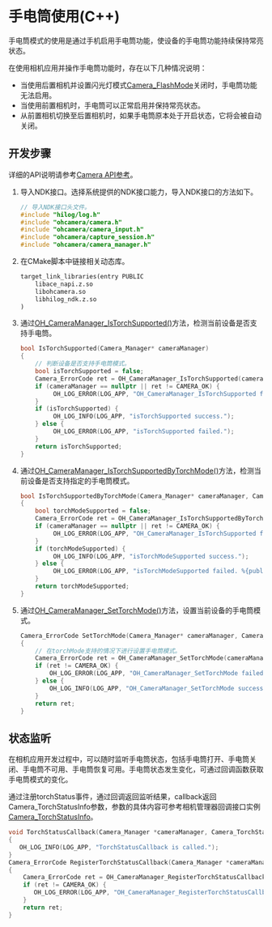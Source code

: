 # 手电筒使用(C++)
<!--Kit: Camera Kit-->
<!--Subsystem: Multimedia-->
<!--Owner: @qano-->
<!--Designer: @leo_ysl-->
<!--Tester: @xchaosioda-->
<!--Adviser: @zengyawen-->

手电筒模式的使用是通过手机启用手电筒功能，使设备的手电筒功能持续保持常亮状态。

在使用相机应用并操作手电筒功能时，存在以下几种情况说明：

- 当使用后置相机并设置闪光灯模式[Camera_FlashMode](../../reference/apis-camera-kit/capi-camera-h.md#camera_flashmode)关闭时，手电筒功能无法启用。
- 当使用前置相机时，手电筒可以正常启用并保持常亮状态。
- 从前置相机切换至后置相机时，如果手电筒原本处于开启状态，它将会被自动关闭。

## 开发步骤

详细的API说明请参考[Camera API参考](../../reference/apis-camera-kit/capi-oh-camera.md)。

1. 导入NDK接口。选择系统提供的NDK接口能力，导入NDK接口的方法如下。

   ```c++
   // 导入NDK接口头文件。
   #include "hilog/log.h"
   #include "ohcamera/camera.h"
   #include "ohcamera/camera_input.h"
   #include "ohcamera/capture_session.h"
   #include "ohcamera/camera_manager.h"
   ```

2. 在CMake脚本中链接相关动态库。

    ```txt
    target_link_libraries(entry PUBLIC
        libace_napi.z.so
        libohcamera.so
        libhilog_ndk.z.so
    )
    ```

3. 通过[OH_CameraManager_IsTorchSupported()](../../reference/apis-camera-kit/capi-camera-manager-h.md#oh_cameramanager_istorchsupported)方法，检测当前设备是否支持手电筒。

   ```c++
   bool IsTorchSupported(Camera_Manager* cameraManager)
   {
       // 判断设备是否支持手电筒模式。
       bool isTorchSupported = false;
       Camera_ErrorCode ret = OH_CameraManager_IsTorchSupported(cameraManager, &isTorchSupported);
       if (cameraManager == nullptr || ret != CAMERA_OK) {
            OH_LOG_ERROR(LOG_APP, "OH_CameraManager_IsTorchSupported failed.");
       }
       if (isTorchSupported) {
            OH_LOG_INFO(LOG_APP, "isTorchSupported success.");
       } else {
            OH_LOG_ERROR(LOG_APP, "isTorchSupported failed.");
       }
       return isTorchSupported;
   }

   ```

4. 通过[OH_CameraManager_IsTorchSupportedByTorchMode()](../../reference/apis-camera-kit/capi-camera-manager-h.md#oh_cameramanager_istorchsupportedbytorchmode)方法，检测当前设备是否支持指定的手电筒模式。

   ```c++
   bool IsTorchSupportedByTorchMode(Camera_Manager* cameraManager, Camera_TorchMode torchMode)
   {
       bool torchModeSupported = false;
       Camera_ErrorCode ret = OH_CameraManager_IsTorchSupportedByTorchMode(cameraManager, torchMode, &torchModeSupported);
       if (cameraManager == nullptr || ret != CAMERA_OK) {
            OH_LOG_ERROR(LOG_APP, "OH_CameraManager_IsTorchSupported failed.");
       }
       if (torchModeSupported) {
            OH_LOG_INFO(LOG_APP, "isTorchModeSupported success.");
       } else {
            OH_LOG_ERROR(LOG_APP, "isTorchModeSupported failed. %{public}d ", ret);
       }
       return torchModeSupported;
   }

   ```

5. 通过[OH_CameraManager_SetTorchMode()](../../reference/apis-camera-kit/capi-camera-manager-h.md#oh_cameramanager_settorchmode)方法，设置当前设备的手电筒模式。

   ```c++
   Camera_ErrorCode SetTorchMode(Camera_Manager* cameraManager, Camera_TorchMode torchMode)
   {
       // 在torchMode支持的情况下进行设置手电筒模式。
       Camera_ErrorCode ret = OH_CameraManager_SetTorchMode(cameraManager, torchMode);
       if (ret != CAMERA_OK) {
           OH_LOG_ERROR(LOG_APP, "OH_CameraManager_SetTorchMode failed. %{public}d ", ret);
       } else {
           OH_LOG_INFO(LOG_APP, "OH_CameraManager_SetTorchMode success.");
       }
       return ret;
   }
   ```


## 状态监听

在相机应用开发过程中，可以随时监听手电筒状态，包括手电筒打开、手电筒关闭、手电筒不可用、手电筒恢复可用。手电筒状态发生变化，可通过回调函数获取手电筒模式的变化。

   通过注册torchStatus事件，通过回调返回监听结果，callback返回Camera_TorchStatusInfo参数，参数的具体内容可参考相机管理器回调接口实例[Camera_TorchStatusInfo](../../reference/apis-camera-kit/capi-oh-camera-camera-torchstatusinfo.md)。

   ```c++
   void TorchStatusCallback(Camera_Manager *cameraManager, Camera_TorchStatusInfo* torchStatus)
   {
      OH_LOG_INFO(LOG_APP, "TorchStatusCallback is called.");
   }
   Camera_ErrorCode RegisterTorchStatusCallback(Camera_Manager *cameraManager)
   {
       Camera_ErrorCode ret = OH_CameraManager_RegisterTorchStatusCallback(cameraManager, TorchStatusCallback);
       if (ret != CAMERA_OK) {
          OH_LOG_ERROR(LOG_APP, "OH_CameraManager_RegisterTorchStatusCallback failed.");
       }
       return ret;
   }
   ```